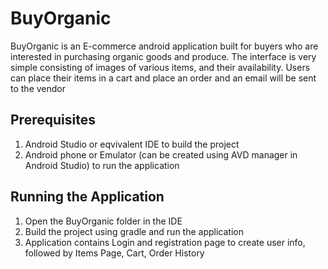 # BuyOrganic
BuyOrganic is an E-commerce android application built for buyers who are interested in purchasing organic 
goods and produce. The interface is very simple consisting of images of various items, and their availability. Users can place their items in a cart and place an order and an email will be sent to the vendor 

## Prerequisites
1. Android Studio or eqvivalent IDE to build the project
2. Android phone or Emulator (can be created using AVD manager in Android Studio) to run the application

## Running the Application
1. Open the BuyOrganic folder in the IDE
2. Build the project using gradle and run the application
3. Application contains Login and registration page to create user info, followed by Items Page, Cart, Order History
   
